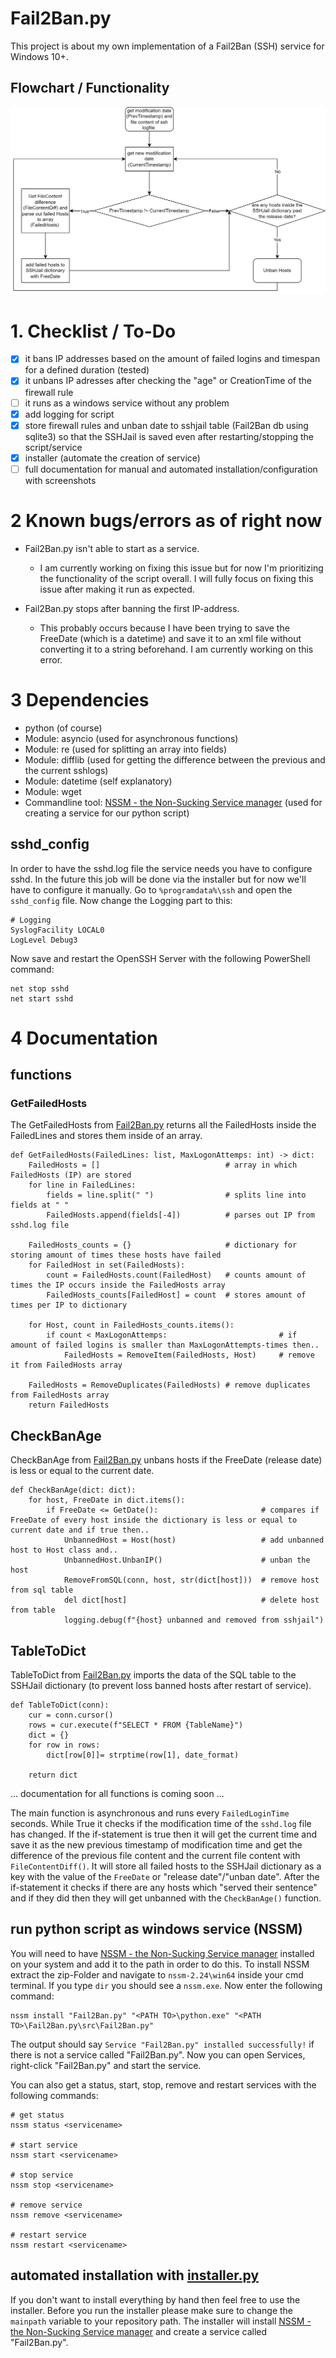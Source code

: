 # Fail2Ban.py
This project is about my own implementation of a Fail2Ban (SSH) service for Windows 10+. 

## Flowchart / Functionality
![](./imgs/fcfail2ban.png)

# 1. Checklist / To-Do
- [x] it bans IP addresses based on the amount of failed logins and timespan for a defined duration (tested)
- [x] it unbans IP adresses after checking the "age" or CreationTime of the firewall rule
- [ ] it runs as a windows service without any problem
- [x] add logging for script
- [x] store firewall rules and unban date to sshjail table (Fail2Ban db using sqlite3) so that the SSHJail is saved even after restarting/stopping the script/service
- [x] installer (automate the creation of service)
- [ ] full documentation for manual and automated installation/configuration with screenshots

# 2 Known bugs/errors as of right now
- Fail2Ban.py isn't able to start as a service.
    - I am currently working on fixing this issue but for now I'm prioritizing the functionality of the script overall. I will fully focus on fixing this issue after making it run as expected.

- Fail2Ban.py stops after banning the first IP-address.
    - This probably occurs because I have been trying to save the FreeDate (which is a datetime) and save it to an xml file without converting it to a string beforehand. I am currently working on this error.

# 3 Dependencies
- python (of course)
- Module: asyncio (used for asynchronous functions)
- Module: re (used for splitting an array into fields)
- Module: difflib (used for getting the difference between the previous and the current sshlogs)
- Module: datetime (self explanatory)
- Module: wget
- Commandline tool: [NSSM - the Non-Sucking Service manager](https://nssm.cc/download) (used for creating a service for our python script)

## sshd_config
In order to have the sshd.log file the service needs you have to configure sshd. In the future this job will be done via the installer but for now we'll have to configure it manually. Go to ```%programdata%\ssh``` and open the ```sshd_config``` file. Now change the Logging part to this:
```
# Logging
SyslogFacility LOCAL0
LogLevel Debug3
```
Now save and restart the OpenSSH Server with the following PowerShell command:
```
net stop sshd
net start sshd
```

# 4 Documentation
## functions
### GetFailedHosts
The GetFailedHosts from [Fail2Ban.py](./src/Fail2Ban.py) returns all the FailedHosts inside the FailedLines and stores them inside of an array.
```python:
def GetFailedHosts(FailedLines: list, MaxLogonAttemps: int) -> dict:
    FailedHosts = []                            # array in which FailedHosts (IP) are stored
    for line in FailedLines:
        fields = line.split(" ")                # splits line into fields at " "
        FailedHosts.append(fields[-4])          # parses out IP from sshd.log file

    FailedHosts_counts = {}                     # dictionary for storing amount of times these hosts have failed
    for FailedHost in set(FailedHosts):
        count = FailedHosts.count(FailedHost)   # counts amount of times the IP occurs inside the FailedHosts array
        FailedHosts_counts[FailedHost] = count  # stores amount of times per IP to dictionary

    for Host, count in FailedHosts_counts.items():
        if count < MaxLogonAttemps:                         # if amount of failed logins is smaller than MaxLogonAttempts-times then..
            FailedHosts = RemoveItem(FailedHosts, Host)     # remove it from FailedHosts array

    FailedHosts = RemoveDuplicates(FailedHosts) # remove duplicates from FailedHosts array
    return FailedHosts
```
## CheckBanAge
CheckBanAge from [Fail2Ban.py](./src/Fail2Ban.py) unbans hosts if the FreeDate (release date) is less or equal to the current date.
```python:
def CheckBanAge(dict: dict):
    for host, FreeDate in dict.items():
        if FreeDate <= GetDate():                       # compares if FreeDate of every host inside the dictionary is less or equal to current date and if true then..
            UnbannedHost = Host(host)                   # add unbanned host to Host class and..
            UnbannedHost.UnbanIP()                      # unban the host
            RemoveFromSQL(conn, host, str(dict[host]))  # remove host from sql table
            del dict[host]                              # delete host from table
            logging.debug(f"{host} unbanned and removed from sshjail")
```
## TableToDict
TableToDict from [Fail2Ban.py](./src/DataHandling.py) imports the data of the SQL table to the SSHJail dictionary (to prevent loss banned hosts after restart of service).
```python:
def TableToDict(conn):
    cur = conn.cursor()
    rows = cur.execute(f"SELECT * FROM {TableName}")
    dict = {}
    for row in rows:
        dict[row[0]]= strptime(row[1], date_format)

    return dict
```

... documentation for all functions is coming soon ...

The main function is asynchronous and runs every ```FailedLoginTime``` seconds. While True it checks if the modification time of the ```sshd.log``` file has changed. If 
the if-statement is true then it will get the current time and save it as the new previous timestamp of modification time and get the difference of the previous file content 
and the current file content with ```FileContentDiff()```. It will store all failed hosts to the SSHJail dictionary as a key with the value of the ```FreeDate``` or "release date"/"unban date". 
After the if-statement it checks if there are any hosts which "served their sentence" and if they did then they will get unbanned with the ```CheckBanAge()``` function. 

## run python script as windows service (NSSM)
You will need to have [NSSM - the Non-Sucking Service manager](https://nssm.cc/download) installed on your system and add it to the path in order to do this. To install NSSM extract the zip-Folder and navigate to ```nssm-2.24\win64``` inside your cmd terminal. If you type ```dir``` you should see a ```nssm.exe```. Now enter the following command:
```
nssm install "Fail2Ban.py" "<PATH TO>\python.exe" "<PATH TO>\Fail2Ban.py\src\Fail2Ban.py"
```
The output should say ```Service "Fail2Ban.py" installed successfully!``` if there is not a service called "Fail2Ban.py". Now you can open Services,  right-click "Fail2Ban.py" and start the service.

You can also get a status, start, stop, remove and restart services with the following commands:
```
# get status
nssm status <servicename>

# start service
nssm start <servicename>

# stop service
nssm stop <servicename>

# remove service
nssm remove <servicename>

# restart service
nssm restart <servicename>
```

## automated installation with [installer.py](installer.py)
If you don't want to install everything by hand then feel free to use the installer. Before you run the installer please make sure to change the ```mainpath``` variable to your repository path. The installer will install [NSSM - the Non-Sucking Service manager](https://nssm.cc/download) and create a service called "Fail2Ban.py".